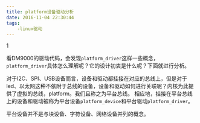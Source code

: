 ```yaml
---
title: platform设备驱动分析
date: 2016-11-04 22:30:44
tags:
	-linux驱动
---
```

1

看DM9000的驱动代码，会发现`platform_driver`这样一些概念，`platform_driver`具体怎么理解呢？它的设计初衷是什么呢？下面就进行分析。

对于I2C、SPI、USB设备而言，设备和驱动都挂接在对应的总线上，但是对于led、以太网这种不依附于总线的设备，设备和驱动如何进行关联呢？内核为此提供了虚拟的总线，platform。我们且称之为平台总线。
相应地，挂接在平台总线上的设备和驱动被称为平台设备`platform_device`和平台驱动`platform_driver`。

平台设备并不是与块设备、字符设备、网络设备并列的概念。



